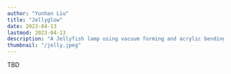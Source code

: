 ```yaml
---
author: "Yunhan Liu"
title: "Jellyglow"
date: 2023-04-13
lastmod: 2023-04-13
description: "A Jellyfish lamp using vacuum forming and acrylic bending"
thumbnail: "/jelly.jpeg"
---
```


TBD